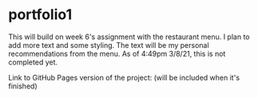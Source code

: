 # portfolio1
This will build on week 6's assignment with the restaurant menu. I plan to add more text and some styling. The text will be my personal recommendations from the menu. 
As of 4:49pm 3/8/21, this is not completed yet. 

Link to GitHub Pages version of the project:
(will be included when it's finished)
